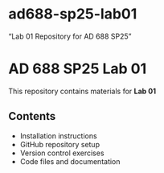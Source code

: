 # ad688-sp25-lab01
“Lab 01 Repository for AD 688 SP25”
# AD 688 SP25 Lab 01
This repository contains materials for **Lab 01**
## Contents
- Installation instructions
- GitHub repository setup
- Version control exercises
- Code files and documentation